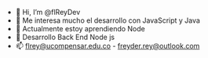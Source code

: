 - 👋 Hi, I’m @flReyDev
- 👀 Me interesa mucho el desarrollo con JavaScript y Java
- 🌱 Actualmente estoy aprendiendo Node
- 💞️ Desarrollo Back End Node js
- 📫 flrey@ucompensar.edu.co - freyder.rey@outlook.com

<!---
flReyDev/flReyDev is a ✨ special ✨ repository because its `README.md` (this file) appears on your GitHub profile.
You can click the Preview link to take a look at your changes.
--->
